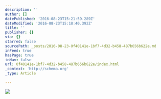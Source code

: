 ```yaml
---
description: ''
author: []
datePublished: '2016-08-23T15:21:59.289Z'
dateModified: '2016-08-23T15:18:40.392Z'
title: ''
publisher: {}
via: {}
starred: false
sourcePath: _posts/2016-08-23-0f40141e-1bf7-4d32-b458-487b656b622e.md
inFeed: true
hasPage: true
inNav: false
url: 0f40141e-1bf7-4d32-b458-487b656b622e/index.html
_context: 'http://schema.org'
_type: Article

---
```

![](https://the-grid-user-content.s3-us-west-2.amazonaws.com/26935136-4091-4066-9f0d-fb611c3d73b2.jpg)
